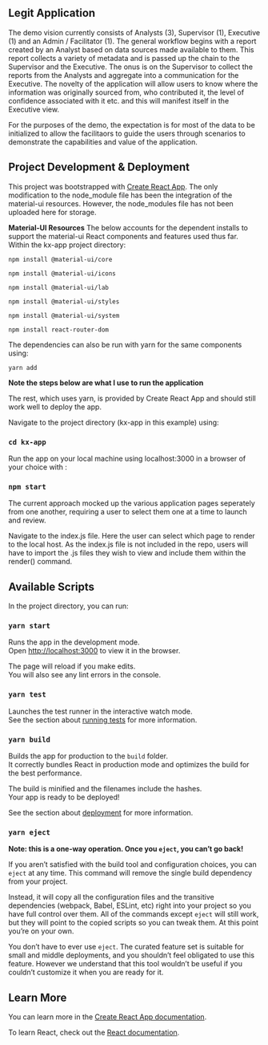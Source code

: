 ## Legit Application 

The demo vision currently consists of Analysts (3), Supervisor (1), Executive (1) and an Admin / Facilitator (1). The general workflow begins with a report created by an Analyst based on data sources made available to them. This report collects a variety of metadata and is passed up the chain to the Supervisor and the Executive. The onus is on the Supervisor to collect the reports from the Analysts and aggregate into a communication for the Executive. The novelty of the application will allow users to know where the information was originally sourced from, who contributed it, the level of confidence associated with it etc. and this will manifest itself in the Executive view.

For the purposes of the demo, the expectation is for most of the data to be initialized to allow the facilitaors to guide the users through scenarios to demonstrate the capabilities and value of the application. 



## Project Development & Deployment

This project was bootstrapped with [Create React App](https://github.com/facebook/create-react-app). The only modification to the node_module file has been the integration of the material-ui resources. However, the node_modules file has not been uploaded here for storage.

**Material-UI Resources**
The below accounts for the dependent installs to support the material-ui React components and features used thus far. Within the kx-app project directory:

`npm install @material-ui/core`

`npm install @material-ui/icons`

`npm install @material-ui/lab`

`npm install @material-ui/styles`

`npm install @material-ui/system`

`npm install react-router-dom`

The dependencies can also be run with yarn for the same components using:

`yarn add`

**Note the steps below are what I use to run the application**

The rest, which uses yarn, is provided by Create React App and should still work well to deploy the app.

Navigate to the project directory (kx-app in this example) using:

### `cd kx-app`

Run the app on your local machine using localhost:3000 in a browser of your choice with :

### `npm start`

The current approach mocked up the various application pages seperately from one another, requiring 
a user to select them one at a time to launch and review.

Navigate to the index.js file. Here the user can select which page to render to the local host. As the index.js file is not included in the repo, users will have to import the .js files they wish to view and include them within the render() command.

## Available Scripts

In the project directory, you can run:

### `yarn start`

Runs the app in the development mode.<br />
Open [http://localhost:3000](http://localhost:3000) to view it in the browser.

The page will reload if you make edits.<br />
You will also see any lint errors in the console.

### `yarn test`

Launches the test runner in the interactive watch mode.<br />
See the section about [running tests](https://facebook.github.io/create-react-app/docs/running-tests) for more information.

### `yarn build`

Builds the app for production to the `build` folder.<br />
It correctly bundles React in production mode and optimizes the build for the best performance.

The build is minified and the filenames include the hashes.<br />
Your app is ready to be deployed!

See the section about [deployment](https://facebook.github.io/create-react-app/docs/deployment) for more information.

### `yarn eject`

**Note: this is a one-way operation. Once you `eject`, you can’t go back!**

If you aren’t satisfied with the build tool and configuration choices, you can `eject` at any time. This command will remove the single build dependency from your project.

Instead, it will copy all the configuration files and the transitive dependencies (webpack, Babel, ESLint, etc) right into your project so you have full control over them. All of the commands except `eject` will still work, but they will point to the copied scripts so you can tweak them. At this point you’re on your own.

You don’t have to ever use `eject`. The curated feature set is suitable for small and middle deployments, and you shouldn’t feel obligated to use this feature. However we understand that this tool wouldn’t be useful if you couldn’t customize it when you are ready for it.

## Learn More

You can learn more in the [Create React App documentation](https://facebook.github.io/create-react-app/docs/getting-started).

To learn React, check out the [React documentation](https://reactjs.org/).
